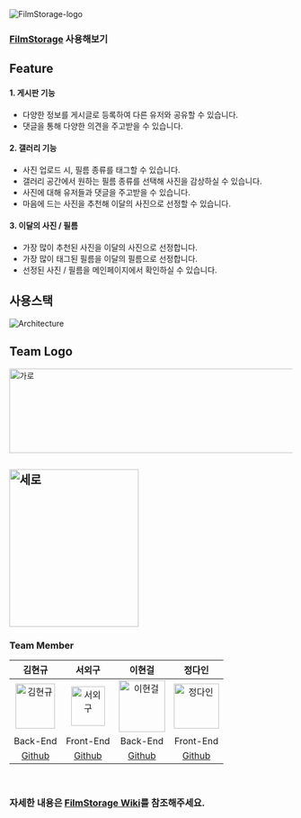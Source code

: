 <br/>
<br/>

![FilmStorage-logo](https://user-images.githubusercontent.com/87605663/159270833-8f5397dc-9f5b-4fab-86a6-b245d08eeaa8.png)


### **[FilmStorage](https://filmstorage.ga)** 사용해보기

## Feature

#### 1. 게시판 기능
- 다양한 정보를 게시글로 등록하여 다른 유저와 공유할 수 있습니다.
- 댓글을 통해 다양한 의견을 주고받을 수 있습니다.

#### 2. 갤러리 기능
- 사진 업로드 시, 필름 종류를 태그할 수 있습니다.
- 갤러리 공간에서 원하는 필름 종류를 선택해 사진을 감상하실 수 있습니다.
- 사진에 대해 유저들과 댓글을 주고받을 수 있습니다.
- 마음에 드는 사진을 추천해 이달의 사진으로 선정할 수 있습니다.

#### 3. 이달의 사진 / 필름
- 가장 많이 추천된 사진을 이달의 사진으로 선정합니다.
- 가장 많이 태그된 필름을 이달의 필름으로 선정합니다.
- 선정된 사진 / 필름을 메인페이지에서 확인하실 수 있습니다.

## 사용스택

![Architecture](https://user-images.githubusercontent.com/89354370/158597834-1253871c-11c5-4032-a884-dba70ed48a4f.png)


## Team Logo 

<img src="https://user-images.githubusercontent.com/89354370/157712725-98e40ff7-e3fb-4a9b-8e70-54a93dea751d.png" alt="가로" height=150px width=570px /> <br/>

<img src="https://user-images.githubusercontent.com/89354370/157712735-80195574-f436-43fa-8f02-09d0c668928b.png" alt="세로" height=280px width=230px /> <br/>
---

### Team Member

|김현규|서외구|이현걸|정다인|
|:---:|:---:|:---:|:---:|
|<img src="https://user-images.githubusercontent.com/89354370/159485964-95cade06-01fa-4765-b0ea-5daae66db82b.png" alt="김현규" width=70px height=80px />|<img src="https://user-images.githubusercontent.com/89354370/159485282-568e61d9-c0da-4f71-914f-5a586f23ba4e.jpg" alt="서외구" width=60px height=70px />|<img src="https://user-images.githubusercontent.com/89354370/159486446-3e8bd873-bfaf-4c33-b211-08ac8eee9941.jpg" alt="이현걸" width=82px height=92px />|<img src="https://user-images.githubusercontent.com/89354370/159486647-926d1dd2-5a52-4fc6-8944-3da6cb88748c.jpg" alt="정다인" width=80px height=80px />|
|Back-End|Front-End|Back-End|Front-End|
|[Github](https://github.com/SsankQ)|[Github](https://github.com/sud665)|[Github](https://github.com/LeeHyeongeol)|[Github](https://github.com/jeongdxxn)|

<br/>

### 자세한 내용은 [FilmStorage Wiki](https://github.com/codestates/FilmStorage/wiki)를 참조해주세요.
